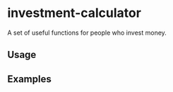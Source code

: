# investment-calculator

A set of useful functions for people who invest money.

## Usage


## Examples

